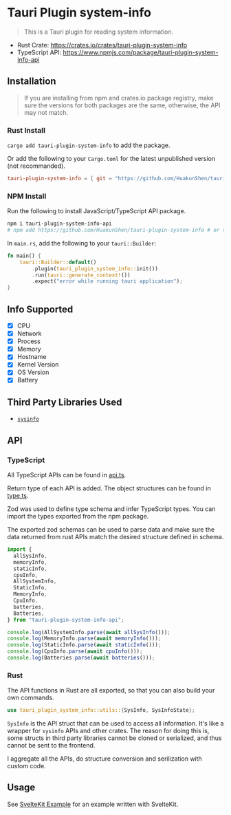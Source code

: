 # Tauri Plugin system-info

> This is a Tauri plugin for reading system information.

- Rust Crate: https://crates.io/crates/tauri-plugin-system-info
- TypeScript API: https://www.npmjs.com/package/tauri-plugin-system-info-api

## Installation

> If you are installing from npm and crates.io package registry, make sure the versions for both packages are the same, otherwise, the API may not match.

### Rust Install

`cargo add tauri-plugin-system-info` to add the package.

Or add the following to your `Cargo.toml` for the latest unpublished version (not recommanded).

```toml
tauri-plugin-system-info = { git = "https://github.com/HuakunShen/tauri-plugin-system-info", branch = "main" }
```

### NPM Install

Run the following to install JavaScript/TypeScript API package.

```bash
npm i tauri-plugin-system-info-api
# npm add https://github.com/HuakunShen/tauri-plugin-system-info # or this for latest unpublished version (not recommended)
```

In `main.rs`, add the following to your `tauri::Builder`:

```rust
fn main() {
    tauri::Builder::default()
        .plugin(tauri_plugin_system_info::init())
        .run(tauri::generate_context!())
        .expect("error while running tauri application");
}
```

## Info Supported

- [x] CPU
- [x] Network
- [x] Process
- [x] Memory
- [x] Hostname
- [x] Kernel Version
- [x] OS Version
- [x] Battery

## Third Party Libraries Used

- [`sysinfo`](https://crates.io/crates/sysinfo)

## API

### TypeScript

All TypeScript APIs can be found in [api.ts](./webview-src/api.ts).

Return type of each API is added. The object structures can be found in [type.ts](./webview-src/type.ts).

Zod was used to define type schema and infer TypeScript types. You can import the types exported from the npm package.

The exported zod schemas can be used to parse data and make sure the data returned from rust APIs match the desired structure defined in schema.

```typescript
import {
  allSysInfo,
  memoryInfo,
  staticInfo,
  cpuInfo,
  AllSystemInfo,
  StaticInfo,
  MemoryInfo,
  CpuInfo,
  batteries,
  Batteries,
} from "tauri-plugin-system-info-api";

console.log(AllSystemInfo.parse(await allSysInfo()));
console.log(MemoryInfo.parse(await memoryInfo()));
console.log(StaticInfo.parse(await staticInfo()));
console.log(CpuInfo.parse(await cpuInfo()));
console.log(Batteries.parse(await batteries()));
```

### Rust

The API functions in Rust are all exported, so that you can also build your own commands.

```rust
use tauri_plugin_system_info::utils::{SysInfo, SysInfoState};
```

`SysInfo` is the API struct that can be used to access all information. It's like a wrapper for `sysinfo` APIs and other crates. The reason for doing this is, some structs in third party libraries cannot be cloned or serialized, and thus cannot be sent to the frontend.

I aggregate all the APIs, do structure conversion and serilization with custom code.

## Usage

See [SvelteKit Example](./examples/sveltekit/README.md) for an example written with SvelteKit.
